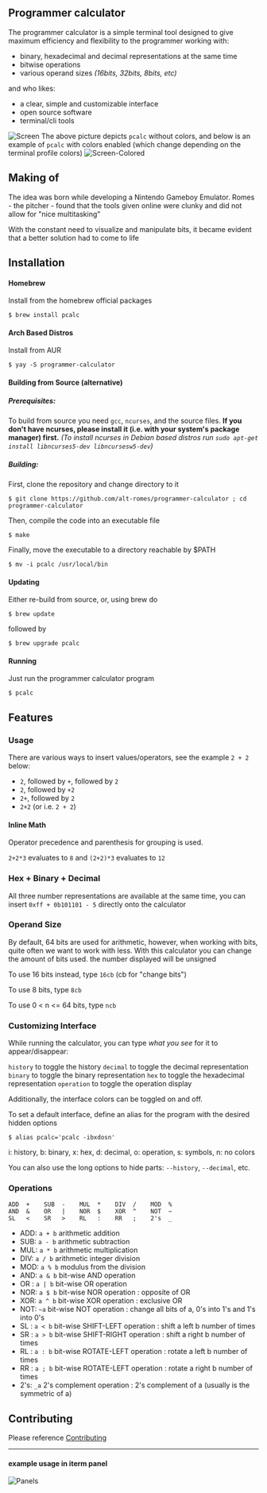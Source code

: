 ## Programmer calculator

The programmer calculator is a simple terminal tool designed to give maximum efficiency and flexibility to the programmer working with: 

* binary, hexadecimal and decimal representations at the same time
* bitwise operations
* various operand sizes *(16bits, 32bits, 8bits, etc)*

and who likes:

* a clear, simple and customizable interface
* open source software
* terminal/cli tools

![Screen](https://raw.githubusercontent.com/alt-romes/programmer-calculator/master/assets/v2.0-ss.png)
The above picture depicts `pcalc` without colors, and below is an example of `pcalc` with colors enabled (which change depending on the terminal profile colors)
![Screen-Colored](https://raw.githubusercontent.com/alt-romes/programmer-calculator/colors/assets/v2.0-ss-colors.png)

## Making of

The idea was born while developing a Nintendo Gameboy Emulator. Romes - the pitcher - found that the tools given online were clunky and did not allow for "nice multitasking"

With the constant need to visualize and manipulate bits, it became evident that a better solution had to come to life

## Installation

#### Homebrew

Install from the homebrew official packages
```
$ brew install pcalc
```

#### Arch Based Distros

Install from AUR
```
$ yay -S programmer-calculator
```

#### Building from Source (alternative)

##### Prerequisites:
To build from source you need `gcc`, `ncurses`, and the source files. 
**If you don't have ncurses, please install it (i.e. with your system's package manager) first.**
*(To install ncurses in Debian based distros run `sudo apt-get install libncurses5-dev libncursesw5-dev`)*

##### Building:

First, clone the repository and change directory to it
```
$ git clone https://github.com/alt-romes/programmer-calculator ; cd programmer-calculator
```

Then, compile the code into an executable file
```
$ make
```

Finally, move the executable to a directory reachable by $PATH
```
$ mv -i pcalc /usr/local/bin
```

#### Updating
Either re-build from source, or, using brew do
```
$ brew update
```
followed by
```
$ brew upgrade pcalc
```

#### Running

Just run the programmer calculator program
```
$ pcalc
```

## Features

### Usage

There are various ways to insert values/operators, see the example `2 + 2` below:

* `2`, followed by `+`, followed by `2`
* `2`, followed by `+2`
* `2+`, followed by `2`
* `2+2` (or i.e. `2 + 2`)

#### Inline Math

Operator precedence and parenthesis for grouping is used.

`2+2*3` evaluates to `8` and `(2+2)*3` evaluates to `12`


### Hex + Binary + Decimal

All three number representations are available at the same time, you can insert `0xff + 0b101101 - 5` directly onto the calculator


### Operand Size

By default, 64 bits are used for arithmetic, however, when working with bits, quite often we want to work with less. With this calculator you can change the amount of bits used. the number displayed will be unsigned

To use 16 bits instead, type `16cb` (cb for "change bits")

To use 8 bits, type `8cb`

To use 0 < n <= 64 bits, type `ncb`


### Customizing Interface

While running the calculator, you can type *what you see* for it to appear/disappear:

`history` to toggle the history
`decimal` to toggle the decimal representation
`binary` to toggle the binary representation
`hex` to toggle the hexadecimal representation
`operation` to toggle the operation display

Additionally, the interface colors can be toggled on and off.

To set a default interface, define an alias for the program with the desired hidden options
```
$ alias pcalc='pcalc -ibxdosn'
```
i: history, b: binary, x: hex, d: decimal, o: operation, s: symbols, n: no colors

You can also use the long options to hide parts: `--history`, `--decimal`, etc.


### Operations
```
ADD  +    SUB  -    MUL  *    DIV  /    MOD  %
AND  &    OR   |    NOR  $    XOR  ^    NOT  ~
SL   <    SR   >    RL   :    RR   ;    2's  _
```

* ADD: `a + b` arithmetic addition
* SUB: `a - b` arithmetic subtraction
* MUL: `a * b` arithmetic multiplication
* DIV: `a / b` arithmetic integer division
* MOD: `a % b` modulus from the division
* AND: `a & b` bit-wise AND operation
* OR : `a | b` bit-wise OR operation
* NOR: `a $ b` bit-wise NOR operation : opposite of OR
* XOR: `a ^ b` bit-wise XOR operation : exclusive OR
* NOT: `~a`    bit-wise NOT operation : change all bits of a, 0's into 1's and 1's into 0's
* SL : `a < b` bit-wise SHIFT-LEFT operation : shift a left b number of times
* SR : `a > b` bit-wise SHIFT-RIGHT operation : shift a right b number of times
* RL : `a : b` bit-wise ROTATE-LEFT operation : rotate a left b number of times
* RR : `a ; b` bit-wise ROTATE-LEFT operation : rotate a right b number of times
* 2's: `_a`    2's complement operation : 2's complement of a (usually is the symmetric of a)


## Contributing

Please reference [Contributing](https://github.com/alt-romes/programmer-calculator/blob/master/CONTRIBUTING.md)


---

#### example usage in iterm panel

![Panels](https://raw.githubusercontent.com/alt-romes/programmer-calculator/master/assets/panels.png)

